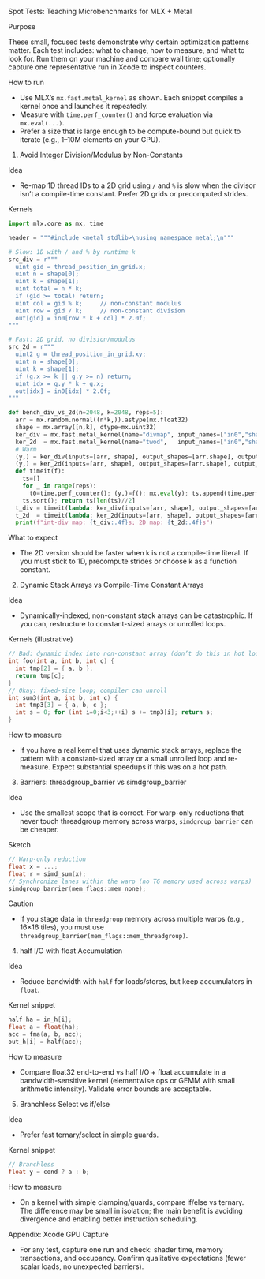 <!-- Note: Ported from MetalFaiss (docs/mlx). Paths and examples adapted for this xLSTM MLX project. -->

Spot Tests: Teaching Microbenchmarks for MLX + Metal

Purpose

These small, focused tests demonstrate why certain optimization patterns matter. Each test includes: what to change, how to measure, and what to look for. Run them on your machine and compare wall time; optionally capture one representative run in Xcode to inspect counters.

How to run

- Use MLX’s `mx.fast.metal_kernel` as shown. Each snippet compiles a kernel once and launches it repeatedly.
- Measure with `time.perf_counter()` and force evaluation via `mx.eval(...)`.
- Prefer a size that is large enough to be compute-bound but quick to iterate (e.g., 1–10M elements on your GPU).

1) Avoid Integer Division/Modulus by Non-Constants

Idea
- Re-map 1D thread IDs to a 2D grid using `/` and `%` is slow when the divisor isn’t a compile-time constant. Prefer 2D grids or precomputed strides.

Kernels
```python
import mlx.core as mx, time

header = """#include <metal_stdlib>\nusing namespace metal;\n"""

# Slow: 1D with / and % by runtime k
src_div = r"""
  uint gid = thread_position_in_grid.x;
  uint n = shape[0];
  uint k = shape[1];
  uint total = n * k;
  if (gid >= total) return;
  uint col = gid % k;     // non-constant modulus
  uint row = gid / k;     // non-constant division
  out[gid] = in0[row * k + col] * 2.0f;
"""

# Fast: 2D grid, no division/modulus
src_2d = r"""
  uint2 g = thread_position_in_grid.xy;
  uint n = shape[0];
  uint k = shape[1];
  if (g.x >= k || g.y >= n) return;
  uint idx = g.y * k + g.x;
  out[idx] = in0[idx] * 2.0f;
"""

def bench_div_vs_2d(n=2048, k=2048, reps=5):
  arr = mx.random.normal((n*k,)).astype(mx.float32)
  shape = mx.array([n,k], dtype=mx.uint32)
  ker_div = mx.fast.metal_kernel(name="divmap", input_names=["in0","shape"], output_names=["out"], header=header, source=src_div, ensure_row_contiguous=True)
  ker_2d  = mx.fast.metal_kernel(name="twod",   input_names=["in0","shape"], output_names=["out"], header=header, source=src_2d,  ensure_row_contiguous=True)
  # Warm
  (y,) = ker_div(inputs=[arr, shape], output_shapes=[arr.shape], output_dtypes=[arr.dtype], grid=((n*k+255)//256*256,1,1), threadgroup=(256,1,1)); mx.eval(y)
  (y,) = ker_2d(inputs=[arr, shape], output_shapes=[arr.shape], output_dtypes=[arr.dtype], grid=( (k+31)//32*32, (n+31)//32*32,1), threadgroup=(32,32,1)); mx.eval(y)
  def timeit(f):
    ts=[]
    for _ in range(reps):
      t0=time.perf_counter(); (y,)=f(); mx.eval(y); ts.append(time.perf_counter()-t0)
    ts.sort(); return ts[len(ts)//2]
  t_div = timeit(lambda: ker_div(inputs=[arr, shape], output_shapes=[arr.shape], output_dtypes=[arr.dtype], grid=((n*k+255)//256*256,1,1), threadgroup=(256,1,1)))
  t_2d  = timeit(lambda: ker_2d(inputs=[arr, shape], output_shapes=[arr.shape], output_dtypes=[arr.dtype], grid=( (k+31)//32*32, (n+31)//32*32,1), threadgroup=(32,32,1)))
  print(f"int-div map: {t_div:.4f}s; 2D map: {t_2d:.4f}s")
```

What to expect
- The 2D version should be faster when k is not a compile-time literal. If you must stick to 1D, precompute strides or choose k as a function constant.

2) Dynamic Stack Arrays vs Compile-Time Constant Arrays

Idea
- Dynamically-indexed, non-constant stack arrays can be catastrophic. If you can, restructure to constant-sized arrays or unrolled loops.

Kernels (illustrative)
```cpp
// Bad: dynamic index into non-constant array (don’t do this in hot loops)
int foo(int a, int b, int c) {
  int tmp[2] = { a, b };
  return tmp[c];
}
// Okay: fixed-size loop; compiler can unroll
int sum3(int a, int b, int c) {
  int tmp3[3] = { a, b, c };
  int s = 0; for (int i=0;i<3;++i) s += tmp3[i]; return s;
}
```

How to measure
- If you have a real kernel that uses dynamic stack arrays, replace the pattern with a constant-sized array or a small unrolled loop and re-measure. Expect substantial speedups if this was on a hot path.

3) Barriers: threadgroup_barrier vs simdgroup_barrier

Idea
- Use the smallest scope that is correct. For warp-only reductions that never touch threadgroup memory across warps, `simdgroup_barrier` can be cheaper.

Sketch
```cpp
// Warp-only reduction
float x = ...;
float r = simd_sum(x);
// Synchronize lanes within the warp (no TG memory used across warps)
simdgroup_barrier(mem_flags::mem_none);
```

Caution
- If you stage data in `threadgroup` memory across multiple warps (e.g., 16×16 tiles), you must use `threadgroup_barrier(mem_flags::mem_threadgroup)`.

4) half I/O with float Accumulation

Idea
- Reduce bandwidth with `half` for loads/stores, but keep accumulators in `float`.

Kernel snippet
```cpp
half ha = in_h[i];
float a = float(ha);
acc = fma(a, b, acc);
out_h[i] = half(acc);
```

How to measure
- Compare float32 end-to-end vs half I/O + float accumulate in a bandwidth-sensitive kernel (elementwise ops or GEMM with small arithmetic intensity). Validate error bounds are acceptable.

5) Branchless Select vs if/else

Idea
- Prefer fast ternary/select in simple guards.

Kernel snippet
```cpp
// Branchless
float y = cond ? a : b;
```

How to measure
- On a kernel with simple clamping/guards, compare if/else vs ternary. The difference may be small in isolation; the main benefit is avoiding divergence and enabling better instruction scheduling.

Appendix: Xcode GPU Capture

- For any test, capture one run and check: shader time, memory transactions, and occupancy. Confirm qualitative expectations (fewer scalar loads, no unexpected barriers).

